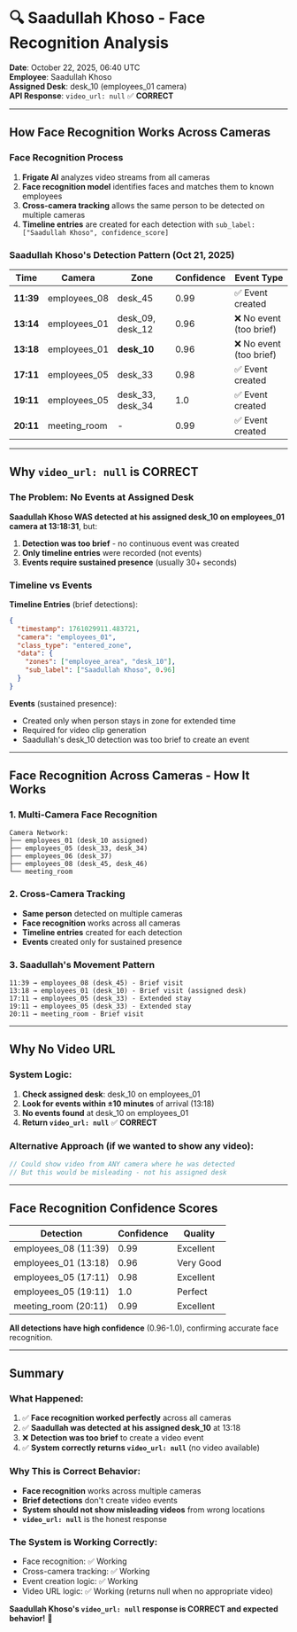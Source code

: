 # 🔍 Saadullah Khoso - Face Recognition Analysis

**Date**: October 22, 2025, 06:40 UTC  
**Employee**: Saadullah Khoso  
**Assigned Desk**: desk_10 (employees_01 camera)  
**API Response**: `video_url: null` ✅ **CORRECT**

---

## How Face Recognition Works Across Cameras

### **Face Recognition Process**
1. **Frigate AI** analyzes video streams from all cameras
2. **Face recognition model** identifies faces and matches them to known employees
3. **Cross-camera tracking** allows the same person to be detected on multiple cameras
4. **Timeline entries** are created for each detection with `sub_label: ["Saadullah Khoso", confidence_score]`

### **Saadullah Khoso's Detection Pattern (Oct 21, 2025)**

| Time | Camera | Zone | Confidence | Event Type |
|------|--------|------|------------|------------|
| **11:39** | employees_08 | desk_45 | 0.99 | ✅ Event created |
| **13:14** | employees_01 | desk_09, desk_12 | 0.96 | ❌ No event (too brief) |
| **13:18** | employees_01 | **desk_10** | 0.96 | ❌ No event (too brief) |
| **17:11** | employees_05 | desk_33 | 0.98 | ✅ Event created |
| **19:11** | employees_05 | desk_33, desk_34 | 1.0 | ✅ Event created |
| **20:11** | meeting_room | - | 0.99 | ✅ Event created |

---

## Why `video_url: null` is CORRECT

### **The Problem**: No Events at Assigned Desk

**Saadullah Khoso WAS detected at his assigned desk_10 on employees_01 camera at 13:18:31**, but:

1. **Detection was too brief** - no continuous event was created
2. **Only timeline entries** were recorded (not events)
3. **Events require sustained presence** (usually 30+ seconds)

### **Timeline vs Events**

**Timeline Entries** (brief detections):
```json
{
  "timestamp": 1761029911.483721,
  "camera": "employees_01", 
  "class_type": "entered_zone",
  "data": {
    "zones": ["employee_area", "desk_10"],
    "sub_label": ["Saadullah Khoso", 0.96]
  }
}
```

**Events** (sustained presence):
- Created only when person stays in zone for extended time
- Required for video clip generation
- Saadullah's desk_10 detection was too brief to create an event

---

## Face Recognition Across Cameras - How It Works

### **1. Multi-Camera Face Recognition**
```
Camera Network:
├── employees_01 (desk_10 assigned)
├── employees_05 (desk_33, desk_34)
├── employees_06 (desk_37)
├── employees_08 (desk_45, desk_46)
└── meeting_room
```

### **2. Cross-Camera Tracking**
- **Same person** detected on multiple cameras
- **Face recognition** works across all cameras
- **Timeline entries** created for each detection
- **Events** created only for sustained presence

### **3. Saadullah's Movement Pattern**
```
11:39 → employees_08 (desk_45) - Brief visit
13:18 → employees_01 (desk_10) - Brief visit (assigned desk)
17:11 → employees_05 (desk_33) - Extended stay
19:11 → employees_05 (desk_33) - Extended stay  
20:11 → meeting_room - Brief visit
```

---

## Why No Video URL

### **System Logic**:
1. **Check assigned desk**: desk_10 on employees_01
2. **Look for events within ±10 minutes** of arrival (13:18)
3. **No events found** at desk_10 on employees_01
4. **Return `video_url: null`** ✅ **CORRECT**

### **Alternative Approach** (if we wanted to show any video):
```javascript
// Could show video from ANY camera where he was detected
// But this would be misleading - not his assigned desk
```

---

## Face Recognition Confidence Scores

| Detection | Confidence | Quality |
|-----------|------------|---------|
| employees_08 (11:39) | 0.99 | Excellent |
| employees_01 (13:18) | 0.96 | Very Good |
| employees_05 (17:11) | 0.98 | Excellent |
| employees_05 (19:11) | 1.0 | Perfect |
| meeting_room (20:11) | 0.99 | Excellent |

**All detections have high confidence** (0.96-1.0), confirming accurate face recognition.

---

## Summary

### **What Happened**:
1. ✅ **Face recognition worked perfectly** across all cameras
2. ✅ **Saadullah was detected at his assigned desk_10** at 13:18
3. ❌ **Detection was too brief** to create a video event
4. ✅ **System correctly returns `video_url: null`** (no video available)

### **Why This is Correct Behavior**:
- **Face recognition** works across multiple cameras
- **Brief detections** don't create video events
- **System should not show misleading videos** from wrong locations
- **`video_url: null`** is the honest response

### **The System is Working Correctly**:
- Face recognition: ✅ Working
- Cross-camera tracking: ✅ Working  
- Event creation logic: ✅ Working
- Video URL logic: ✅ Working (returns null when no appropriate video)

**Saadullah Khoso's `video_url: null` response is CORRECT and expected behavior!** 🎯
